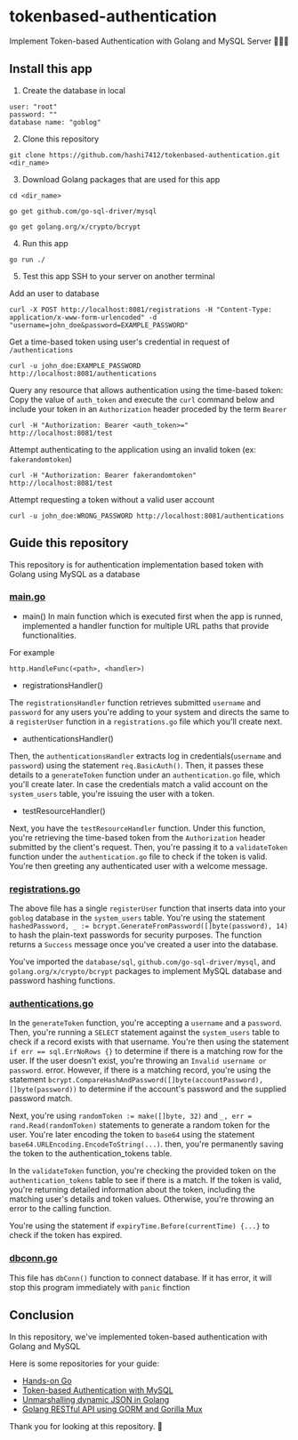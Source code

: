 # tokenbased-authentication

Implement Token-based Authentication with Golang and MySQL Server 👏👏👏

## Install this app

1. Create the database in local
```
user: "root"
password: ""
database name: "goblog"
```

2. Clone this repository
```
git clone https://github.com/hashi7412/tokenbased-authentication.git <dir_name>
```

3. Download Golang packages that are used for this app
```
cd <dir_name>

go get github.com/go-sql-driver/mysql

go get golang.org/x/crypto/bcrypt
```

4. Run this app
```
go run ./
```

5. Test this app
SSH to your server on another terminal

Add an user to database
```
curl -X POST http://localhost:8081/registrations -H "Content-Type: application/x-www-form-urlencoded" -d "username=john_doe&password=EXAMPLE_PASSWORD"
```

Get a time-based token using user's credential in request of `/authentications`
```
curl -u john_doe:EXAMPLE_PASSWORD http://localhost:8081/authentications
```

Query any resource that allows authentication using the time-based token: Copy the value of `auth_token` and execute the `curl` command below and include your token in an `Authorization` header proceded by the term `Bearer`
```
curl -H "Authorization: Bearer <auth_token>=" http://localhost:8081/test
```

Attempt authenticating to the application using an invalid token (ex: `fakerandomtoken`)
```
curl -H "Authorization: Bearer fakerandomtoken" http://localhost:8081/test
```

Attempt requesting a token without a valid user account
```
curl -u john_doe:WRONG_PASSWORD http://localhost:8081/authentications
```


## Guide this repository

This repository is for authentication implementation based token with Golang using MySQL as a database

### [main.go](https://github.com/hashi7412/tokenbased-authentication/blob/main/main.go)

- main()
In main function which is executed first when the app is runned, implemented a handler function for multiple URL paths that provide functionalities.

For example
```
http.HandleFunc(<path>, <handler>)
```

- registrationsHandler()

The `registrationsHandler` function retrieves submitted `username` and `password` for any users you're adding to your system and directs the same to a `registerUser` function in a `registrations.go` file which you'll create next.

- authenticationsHandler()

Then, the `authenticationsHandler` extracts log in credentials(`username` and `password`) using the statement `req.BasicAuth()`. Then, it passes these details to a `generateToken` function under an `authentication.go` file, which you'll create later. In case the credentials match a valid account on the `system_users` table, you're issuing the user with a token.

- testResourceHandler()

Next, you have the `testResourceHandler` function. Under this function, you're retrieving the time-based token from the `Authorization` header submitted by the client's request. Then, you're passing it to a `validateToken` function under the `authentication.go` file to check if the token is valid. You're then greeting any authenticated user with a welcome message.

### [registrations.go](https://github.com/hashi7412/tokenbased-authentication/blob/main/registrations.go)

The above file has a single `registerUser` function that inserts data into your `goblog` database in the `system_users` table. You're using the statement `hashedPassword, _ := bcrypt.GenerateFromPassword([]byte(password), 14)` to hash the plain-text passwords for security purposes. The function returns a `Success` message once you've created a user into the database.

You've imported the `database/sql`, `github.com/go-sql-driver/mysql`, and `golang.org/x/crypto/bcrypt` packages to implement MySQL database and password hashing functions.

### [authentications.go](https://github.com/hashi7412/tokenbased-authentication/blob/main/authentications.go)

In the `generateToken` function, you're accepting a `username` and a `password`. Then, you're running a `SELECT` statement against the `system_users` table to check if a record exists with that username. You're then using the statement `if err == sql.ErrNoRows {}` to determine if there is a matching row for the user. If the user doesn't exist, you're throwing an `Invalid username or password`. error. However, if there is a matching record, you're using the statement `bcrypt.CompareHashAndPassword([]byte(accountPassword), []byte(password))` to determine if the account's password and the supplied password match.

Next, you're using `randomToken := make([]byte, 32)` and `_, err = rand.Read(randomToken)` statements to generate a random token for the user. You're later encoding the token to `base64` using the statement `base64.URLEncoding.EncodeToString(...)`. then, you're permanently saving the token to the authentication_tokens table.

In the `validateToken` function, you're checking the provided token on the `authentication_tokens` table to see if there is a match. If the token is valid, you're returning detailed information about the token, including the matching user's details and token values. Otherwise, you're throwing an error to the calling function.

You're using the statement if `expiryTime.Before(currentTime) {...}` to check if the token has expired.

### [dbconn.go](https://github.com/hashi7412/tokenbased-authentication/blob/main/dbconn.go)

This file has `dbConn()` function to connect database. If it has error, it will stop this program immediately with `panic` finction

## Conclusion

In this repository, we've implemented token-based authentication with Golang and MySQL

Here is some repositories for your guide:

- [Hands-on Go](https://github.com/hashi7412/handson-go)
- [Token-based Authentication with MySQL](https://github.com/hashi7412/tokenbased-authentication)
- [Unmarshalling dynamic JSON in Golang](https://github.com/hashi7412/unmarshalling-dynamic-json)
- [Golang RESTful API using GORM and Gorilla Mux](https://github.com/hashi7412/RestfulAPI-with-GORM-and-GorillaMux)

Thank you for looking at this repository. 👋
